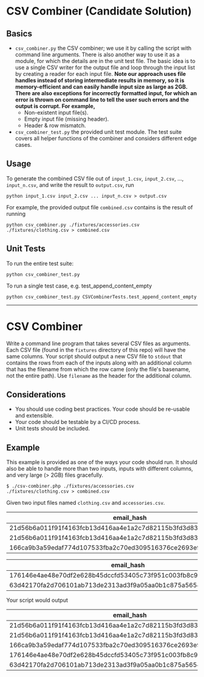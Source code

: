 # CSV Combiner (Candidate Solution)

## Basics
- `csv_combiner.py` the CSV combiner; we use it by calling the script with command line arguments. There is also another way to use it as a module, for which the details are in the unit test file. The basic idea is to use a single CSV writer for the output file and loop through the input list by creating a reader for each input file. **Note our approach uses file handles instead of storing intermediate results in memory, so it is memory-efficient and can easily handle input size as large as 2GB. There are also exceptions for incorrectly formatted input, for which an error is thrown on command line to tell the user such errors and the output is corrupt. For example,**
  - Non-existent input file(s).
  - Empty input file (missing header).
  - Header & row mismatch.
- `csv_combiner_test.py` the provided unit test module. The test suite covers all helper functions of the combiner and considers different edge cases.

## Usage

To generate the combined CSV file out of `input_1.csv`, `input_2.csv`, ..., `input_n.csv`, and write the result to `output.csv`, run

    python input_1.csv input_2.csv ... input_n.csv > output.csv

For example, the provided output file `combined.csv` contains is the result of running

    python csv_combiner.py ./fixtures/accessories.csv ./fixtures/clothing.csv > combined.csv

## Unit Tests

To run the entire test suite:

    python csv_combiner_test.py

To run a single test case, e.g. test_append_content_empty

    python csv_combiner_test.py CSVCombinerTests.test_append_content_empty

---

# CSV Combiner

Write a command line program that takes several CSV files as arguments. Each CSV
file (found in the `fixtures` directory of this repo) will have the same
columns. Your script should output a new CSV file to `stdout` that contains the
rows from each of the inputs along with an additional column that has the
filename from which the row came (only the file's basename, not the entire path).
Use `filename` as the header for the additional column.

##  Considerations
* You should use coding best practices. Your code should be re-usable and extensible.
* Your code should be testable by a CI/CD process. 
* Unit tests should be included.

## Example
This example is provided as one of the ways your code should run. It should also be
able to handle more than two inputs, inputs with different columns, and very large (> 2GB) 
files gracefully.

```
$ ./csv-combiner.php ./fixtures/accessories.csv ./fixtures/clothing.csv > combined.csv
```

Given two input files named `clothing.csv` and `accessories.csv`.

|email_hash|category|
|----------|--------|
|21d56b6a011f91f4163fcb13d416aa4e1a2c7d82115b3fd3d831241fd63|Shirts|
|21d56b6a011f91f4163fcb13d416aa4e1a2c7d82115b3fd3d831241fd63|Pants|
|166ca9b3a59edaf774d107533fba2c70ed309516376ce2693e92c777dd971c4b|Cardigans|

|email_hash|category|
|----------|--------|
|176146e4ae48e70df2e628b45dccfd53405c73f951c003fb8c9c09b3207e7aab|Wallets|
|63d42170fa2d706101ab713de2313ad3f9a05aa0b1c875a56545cfd69f7101fe|Purses|

Your script would output

|email_hash|category|filename|
|----------|--------|--------|
|21d56b6a011f91f4163fcb13d416aa4e1a2c7d82115b3fd3d831241fd63|Shirts|clothing.csv|
|21d56b6a011f91f4163fcb13d416aa4e1a2c7d82115b3fd3d831241fd63|Pants|clothing.csv|
|166ca9b3a59edaf774d107533fba2c70ed309516376ce2693e92c777dd971c4b|Cardigans|clothing.csv|
|176146e4ae48e70df2e628b45dccfd53405c73f951c003fb8c9c09b3207e7aab|Wallets|accessories.csv|
|63d42170fa2d706101ab713de2313ad3f9a05aa0b1c875a56545cfd69f7101fe|Purses|accessories.csv|

